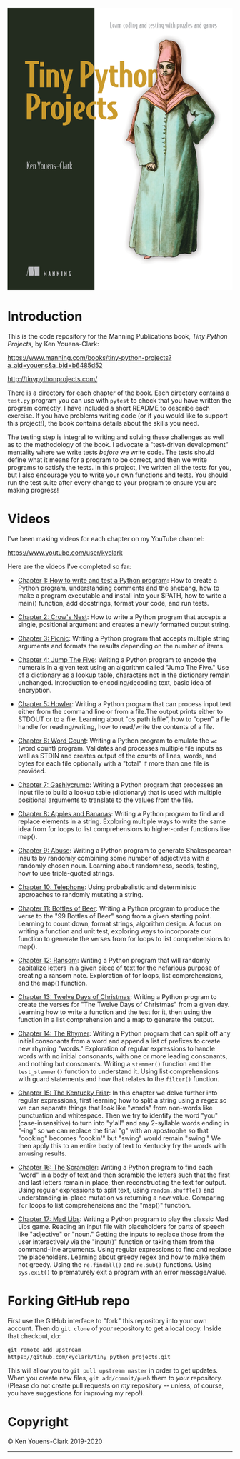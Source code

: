 ![Book Cover](https://github.com/ognjenstrbanovic/tiny_python_projects/blob/master/ogi_images_gifs/Youens-Clark-TPP-HI.png)

# Introduction

This is the code repository for the Manning Publications book, _Tiny Python Projects_, by Ken Youens-Clark:

https://www.manning.com/books/tiny-python-projects?a_aid=youens&a_bid=b6485d52

http://tinypythonprojects.com/

There is a directory for each chapter of the book.
Each directory contains a `test.py` program you can use with `pytest` to check that you have written the program correctly.
I have included a short README to describe each exercise.
If you have problems writing code (or if you would like to support this project!), the book contains details about the skills you need.

The testing step is integral to writing and solving these challenges as well as to the methodology of the book.
I advocate a "test-driven development" mentality where we write tests _before_ we write code.
The tests should define what it means for a program to be correct, and then we write programs to satisfy the tests.
In this project, I've written all the tests for you, but I also encourage you to write your own functions and tests.
You should run the test suite after every change to your program to ensure you are making progress!

# Videos

I've been making videos for each chapter on my YouTube channel:

https://www.youtube.com/user/kyclark

Here are the videos I've completed so far:

* [Chapter 1: How to write and test a Python program](https://www.youtube.com/playlist?list=PLhOuww6rJJNP7UvTeF6_tQ1xcubAs9hvO): How to create a Python program, understanding comments and the shebang, how to make a program executable and install into your $PATH, how to write a main() function, add docstrings, format your code, and run tests.

* [Chapter 2: Crow's Nest](https://www.youtube.com/playlist?list=PLhOuww6rJJNPBqIwfD-0RedqsitBliLhT): How to write a Python program that accepts a single, positional argument and creates a newly formatted output string.

* [Chapter 3: Picnic](https://www.youtube.com/playlist?list=PLhOuww6rJJNMuQohHrNxRjhFTR9UlUOIa): Writing a Python program that accepts multiple string arguments and formats the results depending on the number of items.

* [Chapter 4: Jump The Five](https://www.youtube.com/playlist?list=PLhOuww6rJJNNd1Mbu3h6SGfhD-8rRxLTp): Writing a Python program to encode the numerals in a given text using an algorithm called "Jump The Five." Use of a dictionary as a lookup table, characters not in the dictionary remain unchanged. Introduction to encoding/decoding text, basic idea of encryption.

* [Chapter 5: Howler](https://www.youtube.com/playlist?list=PLhOuww6rJJNNzo5zqtx0388myQkUKyrQz): Writing a Python program that can process input text either from the command line or from a file.The output prints either to STDOUT or to a file.  Learning about "os.path.isfile", how to "open" a file handle for reading/writing, how to read/write the contents of a file.

* [Chapter 6: Word Count](https://www.youtube.com/playlist?list=PLhOuww6rJJNOGPw5Mu5FyhnumZjb9F6kk): Writing a Python program to emulate the `wc` (word count) program. Validates and processes multiple file inputs as well as STDIN and creates output of the counts of lines, words, and bytes for each file optionally with a "total" if more than one file is provided.

* [Chapter 7: Gashlycrumb](https://www.youtube.com/playlist?list=PLhOuww6rJJNMxWy34-9jlD2ulZxaA7mxV): Writing a Python program that processes an input file to build a lookup table (dictionary) that is used with multiple positional arguments to translate to the values from the file.

* [Chapter 8: Apples and Bananas](https://www.youtube.com/playlist?list=PLhOuww6rJJNMe_qrKzw6jtxzHkTOszozs): Writing a Python program to find and replace elements in a string. Exploring multiple ways to write the same idea from for loops to list comprehensions to higher-order functions like map().

* [Chapter 9: Abuse](https://www.youtube.com/playlist?list=PLhOuww6rJJNOWShq53st6NjXacHHaJurn): Writing a Python program to generate Shakespearean insults by randomly combining some number of adjectives with a randomly chosen noun. Learning about randomness, seeds, testing, how to use triple-quoted strings.

* [Chapter 10: Telephone](https://www.youtube.com/playlist?list=PLhOuww6rJJNN0T5ZKUFuEDo3ykOs1zxPU): Using probabalistic and deterministc approaches to randomly mutating a string.

* [Chapter 11: Bottles of Beer](https://www.youtube.com/playlist?list=PLhOuww6rJJNNGDXdGGfp3RDXBMhJwj0Ij): Writing a Python program to produce the verse to the "99 Bottles of Beer" song from a given starting point. Learning to count down, format strings, algorithm design. A focus on writing a function and unit test, exploring ways to incorporate our function to generate the verses from for loops to list comprehensions to map().

* [Chapter 12: Ransom](https://www.youtube.com/playlist?list=PLhOuww6rJJNMxWhckg7FO4cEx57WgHbd_): Writing a Python program that will randomly capitalize letters in a given piece of text for the nefarious purpose of creating a ransom note. Exploration of for loops, list comprehensions, and the map() function.

* [Chapter 13: Twelve Days of Christmas](https://www.youtube.com/playlist?list=PLhOuww6rJJNNZEMX12PE1OvSKy02UQoB4): Writing a Python program to create the verses for "The Twelve Days of Christmas" from a given day. Learning how to write a function and the test for it, then using the function in a list comprehension and a map to generate the output.

* [Chapter 14: The Rhymer](https://www.youtube.com/playlist?list=PLhOuww6rJJNPNn2qa5ATHJ0qd-JUgM_s0): Writing a Python program that can split off any initial consonants from a word and append a list of prefixes to create new rhyming "words." Exploration of regular expressions to handle words with no initial consonants, with one or more leading consonants, and nothing but consonants. Writing a `stemmer()` function and the `test_stemmer()` function to understand it. Using list comprehensions with guard statements and how that relates to the `filter()` function.

* [Chapter 15: The Kentucky Friar](https://www.youtube.com/playlist?list=PLhOuww6rJJNMflxi3aRAQTqG7mvOXRObW): In this chapter we delve further into regular expressions, first learning how to split a string using a regex so we can separate things that look like "words" from non-words like punctuation and whitespace. Then we try to identify the word "you" (case-insensitive) to turn into "y'all" and any 2-syllable words ending in "-ing" so we can replace the final "g" with an apostrophe so that "cooking" becomes "cookin'" but "swing" would remain "swing." We then apply this to an entire body of text to Kentucky fry the words with amusing results.

* [Chapter 16: The Scrambler](https://www.youtube.com/playlist?list=PLhOuww6rJJNPcLby3JXlKSo6duCIjh93S): Writing a Python program to find each "word" in a body of text and then scramble the letters such that the first and last letters remain in place, then reconstructing the text for output. Using regular expressions to split text, using `random.shuffle()` and understanding in-place mutation vs returning a new value. Comparing `for` loops to list comprehensions and the "map()" function.

* [Chapter 17: Mad Libs](https://www.youtube.com/playlist?list=PLhOuww6rJJNPnNx_Emds00y2RX1Tbk59r): Writing a Python program to play the classic Mad Libs game. Reading an input file with placeholders for parts of speech like "adjective" or "noun." Getting the inputs to replace those from the user interactively via the "input()" function or taking them from the command-line arguments. Using regular expressions to find and replace the placeholders. Learning about greedy regex and how to make them not greedy. Using the `re.findall()` and `re.sub()` functions. Using `sys.exit()` to prematurely exit a program with an error message/value.

# Forking GitHub repo

First use the GitHub interface to "fork" this repository into your own account. Then do `git clone` of *your* repository to get a local copy. Inside that checkout, do:

````
git remote add upstream https://github.com/kyclark/tiny_python_projects.git 
````

This will allow you to `git pull upstream master` in order to get updates. When you create new files, `git add/commit/push` them to *your* repository. (Please do not create pull requests on *my* repository -- unless, of course, you have suggestions for improving my repo!).

# Copyright

© Ken Youens-Clark 2019-2020

---------------------------------------------------------------------------------------------------------------------------------------------------------------
